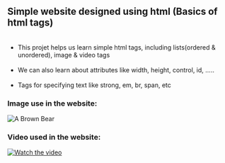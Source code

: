 <h2>Simple website designed using html (Basics of html tags)</h2>
<ul>
<br><li>This projet helps us learn simple html tags, including lists(ordered & unordered), image & video tags</li>
<br><li>We can also learn about attributes like width, height, control, id, .....</li>
<br><li>Tags for specifying text like strong, em, br, span, etc</li></ul>

<h3>Image use in the website:</h3>
<img src="https://content.codecademy.com/courses/web-101/web101-image_brownbear.jpg" alt="A Brown Bear"/>
<h3>Video used in the website:</h3>
 
 [![Watch the video](https://content.codecademy.com/courses/freelance-1/unit-1/lesson-2/htmlcss1-vid_brown-bear.png)](https://content.codecademy.com/courses/freelance-1/unit-1/lesson-2/htmlcss1-vid_brown-bear.mp4)

